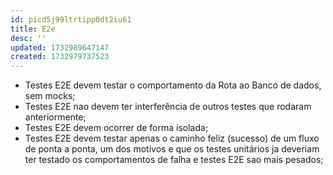 ```yaml
---
id: picd5j99ltrtipp0dt2iu61
title: E2e
desc: ''
updated: 1732989647147
created: 1732979737523
---
```


- Testes E2E devem testar o comportamento da Rota ao Banco de dados, sem mocks;
- Testes E2E nao devem ter interferência de outros testes que rodaram anteriormente;
- Testes E2E devem ocorrer de forma isolada;
- Testes E2E devem testar apenas o caminho feliz (sucesso) de um fluxo de ponta a ponta, um dos motivos e que os testes unitários ja deveriam ter testado os comportamentos de falha e testes E2E sao mais pesados;
